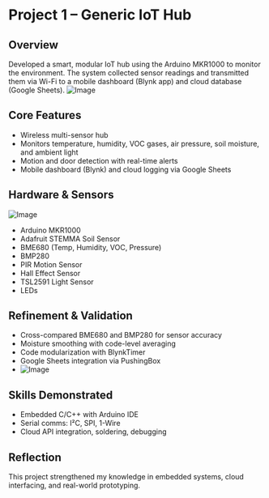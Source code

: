 # Project 1 – Generic IoT Hub

## Overview
Developed a smart, modular IoT hub using the Arduino MKR1000 to monitor the environment. The system collected sensor readings and transmitted them via Wi-Fi to a mobile dashboard (Blynk app) and cloud database (Google Sheets).
![Image](https://github.com/user-attachments/assets/7ffb6b0e-17c6-418d-984a-10328d12e822)


## Core Features
- Wireless multi-sensor hub
- Monitors temperature, humidity, VOC gases, air pressure, soil moisture, and ambient light
- Motion and door detection with real-time alerts
- Mobile dashboard (Blynk) and cloud logging via Google Sheets

## Hardware & Sensors
![Image](https://github.com/user-attachments/assets/2f1ce9ad-bb50-4d10-ae65-b0b3ff99a606)   
- Arduino MKR1000
- Adafruit STEMMA Soil Sensor
- BME680 (Temp, Humidity, VOC, Pressure)  
- BMP280
- PIR Motion Sensor
- Hall Effect Sensor
- TSL2591 Light Sensor
- LEDs


## Refinement & Validation
- Cross-compared BME680 and BMP280 for sensor accuracy
- Moisture smoothing with code-level averaging
- Code modularization with BlynkTimer
- Google Sheets integration via PushingBox
- ![Image](https://github.com/user-attachments/assets/0ec4e22a-7e4e-4d92-8052-6ee8e726310d)

## Skills Demonstrated
- Embedded C/C++ with Arduino IDE
- Serial comms: I²C, SPI, 1-Wire
- Cloud API integration, soldering, debugging

## Reflection
This project strengthened my knowledge in embedded systems, cloud interfacing, and real-world prototyping.
